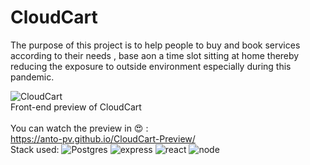 # CloudCart
The purpose of this project is to help people to buy and book services according to their needs , base aon a time slot sitting at home thereby reducing the exposure to outside environment especially during this pandemic.
<br>

![CloudCart](https://github.com/anto-pv/CloudCart-Preview/blob/main/public/images/logo_new.png)
<br>
Front-end preview of CloudCart<br><br>
You can watch the preview in :heart_eyes: :<br>
https://anto-pv.github.io/CloudCart-Preview/
<br>
Stack used:
![Postgres](http://chrisstump.online/wp-content/uploads/2016/04/postgres.png)
![express](https://assets.toptal.io/uploads/blog/category/logo/25/express_js.png)
![react](https://th.bing.com/th/id/OIP.2xAxsEndE-dkv-oxJIlCaAAAAA?pid=Api&rs)
![node](https://th.bing.com/th/id/OIP.Yhe1R94CIotr2se7Wf6TQQAAAA?pid=Api&rs=1)